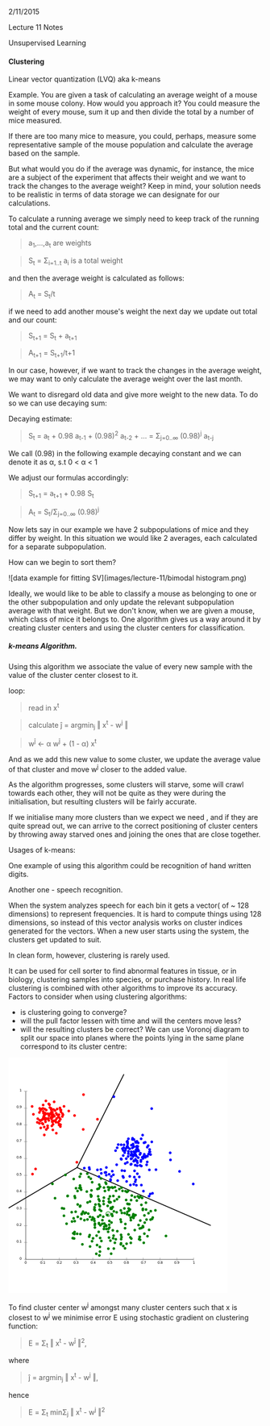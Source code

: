 2/11/2015

Lecture 11
Notes

Unsupervised Learning
#### Clustering


Linear vector quantization (LVQ) aka k-means

Example.
You are given a task of calculating an average weight of a mouse in some mouse colony.
How would you approach it? You could measure the weight of every mouse, sum it up and then divide the total by a number of mice measured.

If there are too many mice to measure, you could, perhaps, measure some representative sample of the mouse population and calculate the average based on the sample.

But what would you do if the average was dynamic, for instance, the mice are a subject of the experiment that affects their weight and we want to track the changes to the average weight? Keep in mind, your solution needs to be realistic in terms of data storage we can designate for our calculations.

To calculate a running average we simply need to keep track of the running total and the current count:

> a<sub>1</sub>,...,a<sub>t</sub> are weights

> S<sub>t</sub> = Σ<sub>i=1..t</sub> a<sub>i</sub> is a total weight

and then the average weight is calculated as follows:

> A<sub>t</sub> = S<sub>t</sub>/t

if we need to add another mouse's weight the next day we update out total and our count:

> S<sub>t+1</sub> = S<sub>t</sub> + a<sub>t+1</sub> 

> A<sub>t+1</sub> = S<sub>t+1</sub>/t+1

In our case, however, if we want to track the changes in the average weight, we may want to only calculate the average weight over the last month.

We want to disregard old data and give more weight to the new data. To do so we can use decaying sum:

Decaying estimate:

> S<sub>t</sub> = a<sub>t</sub> + 0.98 a<sub>t-1</sub> + (0.98)<sup>2</sup> a<sub>t-2</sub> + ... = Σ<sub>j=0..∞</sub> (0.98)<sup>j</sup> a<sub>t-j</sub> 

We call (0.98) in the following example decaying constant and we can denote it as α, s.t 0 < α < 1

We adjust our formulas accordingly:

> S<sub>t+1</sub> = a<sub>t+1</sub> + 0.98 S<sub>t</sub>

> A<sub>t</sub> = S<sub>t</sub>/Σ<sub>j=0..∞</sub> (0.98)<sup>j</sup>

Now lets say in our example we have 2 subpopulations of mice and they differ by weight. In this situation we would like 2 averages, each calculated for a separate subpopulation.

How can we begin to sort them?

![data example for fitting SV](images/lecture-11/bimodal histogram.png)

Ideally, we would like to be able to classify a mouse as belonging to one or the other subpopulation and only update the relevant subpopulation average with that weight. But we don't know, when we are given a mouse, which class of mice it belongs to. One algorithm gives us a way around it by creating cluster centers and using the cluster centers for classification.

##### k-means Algorithm.

Using this algorithm we associate the value of every new sample with the value of the cluster center closest to it.

 loop:
> read in x<sup>t</sup> 

> calculate ĵ = argmin<sub>j</sub> ‖ x<sup>t</sup> - w<sup>j</sup> ‖

> w<sup>ĵ</sup> ← α w<sup>ĵ</sup> + (1 - α) x<sup>t</sup> 

And as we add this new value to some cluster, we update the average value of that cluster and move w<sup>j</sup> closer to the added value.

As the algorithm progresses, some clusters will starve, some will crawl towards each other, they will not be quite as they were during the initialisation, but resulting clusters will be fairly accurate. 

If we initialise many more clusters than we expect we need , and if they are quite spread out, we can arrive to the correct positioning of cluster centers by throwing away starved ones and joining the ones that are close together.

Usages of k-means:

One example of using this algorithm could be recognition of hand written digits.

Another one - speech recognition.

When the system analyzes speech for each bin it gets a vector( of ~ 128 dimensions) to represent frequencies. It is hard to compute things using 128 dimensions, so instead of this vector analysis works on cluster indices generated for the vectors. When a new user starts using the system, the clusters get updated to suit.

In clean form, however, clustering is rarely used.

It can be used for cell sorter to find abnormal features in tissue, or in biology, clustering samples into species, or purchase history. In real life clustering is combined with other algorithms to improve its accuracy. 
Factors to consider when using clustering algorithms:

- is clustering going to converge?
- will the pull factor lessen with time and will the centers move less?
- will the resulting clusters be correct?
We can use Voronoj diagram to split our space into planes where the points lying in the same plane correspond to its cluster centre:

![data example for fitting SV](images/lecture-11/voronoj_diagram_clustering.png)

To find cluster center w<sup>j</sup> amongst many cluster centers such that x is closest to w<sup>j</sup> we minimise error E using stochastic gradient on clustering function:


> E = Σ<sub>t</sub> ‖ x<sup>t</sup> - w<sup>ĵ</sup> ‖<sup>2</sup>,

 where 
> ĵ = argmin<sub>j</sub> ‖ x<sup>t</sup> - w<sup>j</sup> ‖,

hence
> E = Σ<sub>t</sub> minΣ<sub>j</sub> ‖ x<sup>t</sup> - w<sup>j</sup> ‖<sup>2</sup>





